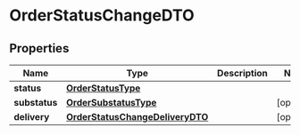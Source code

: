 

# OrderStatusChangeDTO

## Properties

Name | Type | Description | Notes
------------ | ------------- | ------------- | -------------
**status** | [**OrderStatusType**](OrderStatusType.md) |  | 
**substatus** | [**OrderSubstatusType**](OrderSubstatusType.md) |  |  [optional]
**delivery** | [**OrderStatusChangeDeliveryDTO**](OrderStatusChangeDeliveryDTO.md) |  |  [optional]




